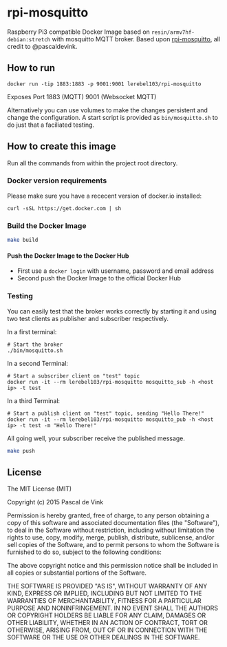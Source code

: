 # rpi-mosquitto

Raspberry Pi3 compatible Docker Image based on `resin/armv7hf-debian:stretch` with mosquitto MQTT broker.
Based upon [rpi-mosquitto](https://github.com/pascaldevink/rpi-mosquitto), all credit to @pascaldevink.

## How to run

```
docker run -tip 1883:1883 -p 9001:9001 lerebel103/rpi-mosquitto
```

Exposes Port 1883 (MQTT) 9001 (Websocket MQTT)

Alternatively you can use volumes to make the changes persistent and change the configuration. A start script is provided as `bin/mosquitto.sh` to do just that a faciliated testing.

## How to create this image

Run all the commands from within the project root directory.

### Docker version requirements
Please make sure you have a rececent version of docker.io installed:
```
curl -sSL https://get.docker.com | sh
```

### Build the Docker Image
```bash
make build
```

#### Push the Docker Image to the Docker Hub
* First use a `docker login` with username, password and email address
* Second push the Docker Image to the official Docker Hub

### Testing
You can easily test that the broker works correctly by starting it and using two test clients as publisher and subscriber respectively.

In a first terminal:
```
# Start the broker
./bin/mosquitto.sh
```

In a second Terminal:
```
# Start a subscriber client on "test" topic
docker run -it --rm lerebel103/rpi-mosquitto mosquitto_sub -h <host ip> -t test
```
In a third Terminal:
```
# Start a publish client on "test" topic, sending "Hello There!"
docker run -it --rm lerebel103/rpi-mosquitto mosquitto_pub -h <host ip> -t test -m "Hello There!"
```

All going well, your subscriber receive the published message.


```bash
make push
```

## License

The MIT License (MIT)

Copyright (c) 2015 Pascal de Vink

Permission is hereby granted, free of charge, to any person obtaining a copy
of this software and associated documentation files (the "Software"), to deal
in the Software without restriction, including without limitation the rights
to use, copy, modify, merge, publish, distribute, sublicense, and/or sell
copies of the Software, and to permit persons to whom the Software is
furnished to do so, subject to the following conditions:

The above copyright notice and this permission notice shall be included in all
copies or substantial portions of the Software.

THE SOFTWARE IS PROVIDED "AS IS", WITHOUT WARRANTY OF ANY KIND, EXPRESS OR
IMPLIED, INCLUDING BUT NOT LIMITED TO THE WARRANTIES OF MERCHANTABILITY,
FITNESS FOR A PARTICULAR PURPOSE AND NONINFRINGEMENT. IN NO EVENT SHALL THE
AUTHORS OR COPYRIGHT HOLDERS BE LIABLE FOR ANY CLAIM, DAMAGES OR OTHER
LIABILITY, WHETHER IN AN ACTION OF CONTRACT, TORT OR OTHERWISE, ARISING FROM,
OUT OF OR IN CONNECTION WITH THE SOFTWARE OR THE USE OR OTHER DEALINGS IN THE
SOFTWARE.
